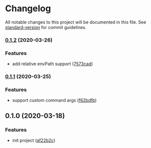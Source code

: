# Changelog

All notable changes to this project will be documented in this file. See [standard-version](https://github.com/conventional-changelog/standard-version) for commit guidelines.

### [0.1.2](https://github.com/serverless-plus/dotenv/compare/v0.1.1...v0.1.2) (2020-03-26)


### Features

* add relative envPath support ([7573cad](https://github.com/serverless-plus/dotenv/commit/7573cad360aec7bed85f9c30e6b5a0bcf88eaad4))

### [0.1.1](https://github.com/serverless-plus/dotenv/compare/v0.1.0...v0.1.1) (2020-03-25)


### Features

* support custom command args ([f62bdfb](https://github.com/serverless-plus/dotenv/commit/f62bdfbf8579d827bfbe6f35138661c60100e950))

## 0.1.0 (2020-03-18)


### Features

* init project ([af22b2c](https://github.com/serverless-plus/dotenv/commit/af22b2c78cd030a0264b6ef6115966f130123254))
